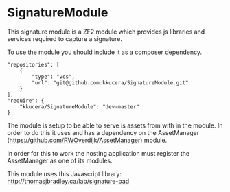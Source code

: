 SignatureModule
==========
This signature module is a ZF2 module which provides js libraries and services required to capture a signature.

To use the module you should include it as a composer dependency.

    "repositories": [
        {
            "type": "vcs",
            "url": "git@github.com:kkucera/SignatureModule.git"
        }
    ],
    "require": {
        "kkucera/SignatureModule": "dev-master"
    }

The module is setup to be able to serve is assets from with in the module.  In order to do this it uses and has a dependency on the AssetManager (https://github.com/RWOverdijk/AssetManager) module.

In order for this to work the hosting application must register the AssetManager as one of its modules.

This module uses this Javascript library: http://thomasjbradley.ca/lab/signature-pad